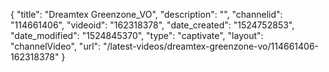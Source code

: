 {
    "title": "Dreamtex Greenzone_VO",
    "description": "",
    "channelid": "114661406",
    "videoid": "162318378",
    "date_created": "1524752853",
    "date_modified": "1524845370",
    "type": "captivate",
    "layout": "channelVideo",
    "url": "\/latest-videos\/dreamtex-greenzone-vo\/114661406-162318378"
}